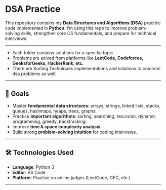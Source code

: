 # DSA Practice 

This repository contains my **Data Structures and Algorithms (DSA)** practice code implemented in **Python**.
I’m using this repo to improve problem-solving skills, strengthen core CS fundamentals, and prepare for technical interviews.

---

* Each folder contains solutions for a specific topic.
* Problems are solved from platforms like **LeetCode, Codeforces, GeeksforGeeks, HackerRank, etc.**
* There are Sorting Techniques implementations and solutions to common dsa problems as well.

---

## 🚀 Goals

* Master **fundamental data structures**: arrays, strings, linked lists, stacks, queues, hashmaps, heaps, trees, graphs.
* Practice **important algorithms**: sorting, searching, recursion, dynamic programming, greedy, backtracking.
* Improve **time & space complexity analysis**.
* Build strong **problem-solving intuition** for coding interviews.

---

## 🛠️ Technologies Used

* **Language**: Python 3
* **Editor**: VS Code 
* **Platform**: Practice on online judges (LeetCode, GFG, etc.)

---



